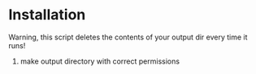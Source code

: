 # Installation
Warning, this script deletes the contents of your output dir every time it runs!
1. make output directory with correct permissions